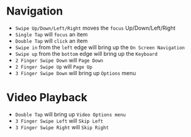 # Navigation
* ```Swipe Up/Down/Left/Right``` moves the ```focus``` Up/Down/Left/Right
* ```Single Tap``` will ```focus``` an item
* ```Double Tap``` will ```click``` an item
* ```Swipe in``` from the ```left``` edge will bring up the ```On Screen Navigation```
* ```Swipe up``` from the ```bottom``` edge will bring up the ```Keyboard```
* ```2 Finger Swipe Down``` will ```Page Down```
* ```2 Finger Swipe Up``` will ```Page Up```
* ```3 Finger Swipe Down``` will bring up ```Options``` menu

# Video Playback
* ```Double Tap``` will bring up ```Video Options menu```
* ```3 Finger Swipe Left``` will ```Skip Left```
* ```3 Finger Swipe Right``` will ```Skip Right```


